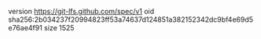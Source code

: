 version https://git-lfs.github.com/spec/v1
oid sha256:2b034237f20994823ff53a74637d124851a382152342dc9bf4e69d5e76ae4f91
size 1525
